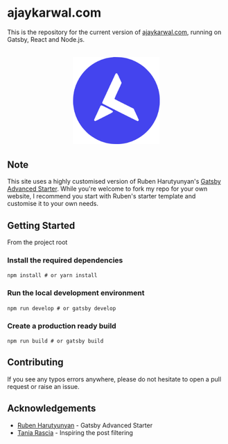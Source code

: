 # ajaykarwal.com

This is the repository for the current version of [ajaykarwal.com](https://ajaykarwal.com), running on Gatsby, React and Node.js.

<div align="center" style="margin:32px">
    <img src="static/logos/logo-1024.png" alt="Logo" width='200px' height='200px'/>
</div>

## Note
This site uses a highly customised version of Ruben Harutyunyan's [Gatsby Advanced Starter](https://github.com/Vagr9K/gatsby-advanced-starter). While you're welcome to fork my repo for your own website, I recommend you start with Ruben's starter template and customise it to your own needs.

## Getting Started
From the project root

### Install the required dependencies
```shell
npm install # or yarn install
```

### Run the local development environment
```shell
npm run develop # or gatsby develop
```

### Create a production ready build
```shell
npm run build # or gatsby build
```

## Contributing
If you see any typos errors anywhere, please do not hesitate to open a pull request or raise an issue.

## Acknowledgements
- [Ruben Harutyunyan](https://github.com/vagr9k/gatsby-advanced-starter/) - Gatsby Advanced Starter
- [Tania Rascia](https://github.com/taniarascia/) - Inspiring the post filtering
